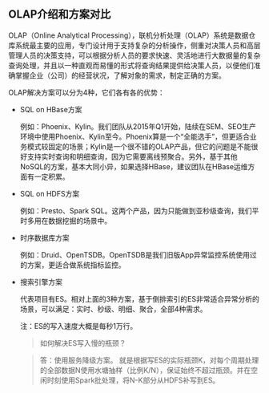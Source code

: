 ## OLAP介绍和方案对比
OLAP（Online Analytical Processing），联机分析处理（OLAP）系统是数据仓库系统最主要的应用，专门设计用于支持复杂的分析操作，侧重对决策人员和高层管理人员的决策支持，可以根据分析人员的要求快速、灵活地进行大数据量的复杂查询处理，并且以一种直观而易懂的形式将查询结果提供给决策人员，以便他们准确掌握企业（公司）的经营状况，了解对象的需求，制定正确的方案。

OLAP解决方案可以分为4种，它们各有各的优势：

- SQL on HBase方案

    例如：Phoenix、Kylin。我们团队从2015年Q1开始，陆续在SEM、SEO生产环境中使用Phoenix、Kylin至今。Phoenix算是一个“全能选手”，但更适合业务模式较固定的场景；Kylin是一个很不错的OLAP产品，但它的问题是不能很好支持实时查询和明细查询，因为它需要离线预聚合。另外，基于其他NoSQL的方案，基本大同小异，如果选择HBase，建议团队在HBase运维方面有一定积累。

- SQL on HDFS方案

    例如：Presto、Spark SQL。这两个产品，因为只能做到亚秒级查询，我们平时多用在数据挖掘的场景中。

- 时序数据库方案

    例如：Druid、OpenTSDB。OpenTSDB是我们旧版App异常监控系统使用过的方案，更适合做系统指标监控。

- 搜索引擎方案

    代表项目有ES。相对上面的3种方案，基于倒排索引的ES非常适合异常分析的场景，可以满足：实时、秒级、明细、聚合，全部4种需求。

    注：ES的写入速度大概是每秒1万行。

    >如何解决ES写入慢的瓶颈？

    >答：使用服务降级方案。
    就是根据写ES的实际瓶颈K，对每个周期处理的全部数据N使用水塘抽样（比例K/N），保证始终不超过瓶颈。并在空闲时刻使用Spark批处理，将N-K部分从HDFS补写到ES。